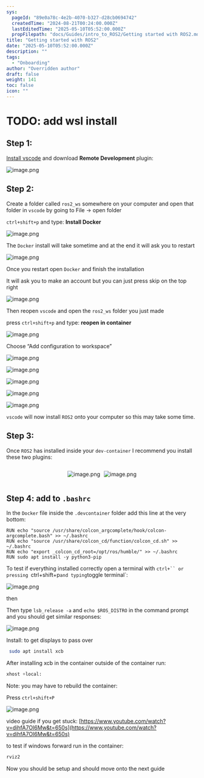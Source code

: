 ```yaml
---
sys:
  pageId: "89e0a78c-4e2b-4070-b327-d28cb0694742"
  createdTime: "2024-08-21T00:24:00.000Z"
  lastEditedTime: "2025-05-10T05:52:00.000Z"
  propFilepath: "docs/Guides/intro_to_ROS2/Getting started with ROS2.md"
title: "Getting started with ROS2"
date: "2025-05-10T05:52:00.000Z"
description: ""
tags:
  - "Onboarding"
author: "Overridden author"
draft: false
weight: 141
toc: false
icon: ""
---
```


# TODO: add wsl install

## Step 1:

[Install vscode](https://code.visualstudio.com/download) and download **Remote Development** plugin:

![image.png](https://prod-files-secure.s3.us-west-2.amazonaws.com/d518164a-d88e-44d1-a4ee-3adb3bd8bce0/efb52993-1881-4a40-b95e-6f020334f022/image.png?X-Amz-Algorithm=AWS4-HMAC-SHA256&X-Amz-Content-Sha256=UNSIGNED-PAYLOAD&X-Amz-Credential=ASIAZI2LB4662OCQTC57%2F20250717%2Fus-west-2%2Fs3%2Faws4_request&X-Amz-Date=20250717T171022Z&X-Amz-Expires=3600&X-Amz-Security-Token=IQoJb3JpZ2luX2VjEGAaCXVzLXdlc3QtMiJHMEUCIQDTABYRGTeZwYw7Aq15%2FWFzLv5AGyr858g6dUx3azU76QIgNovJ73RlO8FS1DSC%2B7KhWEt1xyV7fkYGRxND7%2BRXEksq%2FwMIeRAAGgw2Mzc0MjMxODM4MDUiDPISES58AigHMtl8gircA%2BOw6OUta2gvLZbb2n2wY0%2BWyOehtw9RogysTeG7qO24f75rJIFaGcy4F9%2BIV1LLAe71W9Cud7X7b%2BX57QeOuE7OYj95XbpjoOxdIKI9o1Np8RMOgz6C6SU7tTI%2B4zFRWuZnNiJTkXIn3OnoRPmhFdNvkZ0sAM8nBteWVs8JBPhHPfVLFmOfmvxqQyZQjZV%2Blh5RknJnXOIXT8mVZC1Bt4pPxkXoEELfRR9soyXVjvOiJMOlEH1EtyLo3Nz2JnFgwovvx2FpUH5N%2FU5YU2vnYyvUsd6DUqtLgZyVSw8aidFcd1bxM0VyDVIGLATfur3FQagQa%2BaWt9IqhHBKShgLq68DIODEczsTTwWF6eSxgsgb5VIOpSVsV0ceFE92u8rQ48Vtuog8%2FvKzEbi1XUGUWf%2FhvPdnVAj2niF6BX1HU2gDhB0I0V8C0cFov4js%2BhBFntrGcqGN3QOVvHC4kG7LwsV2%2BIwrytuAUluoh4Aev3Tkp%2FKMNO0QOoTc%2Bo0lhuvpNbtZQtevfM9hwZ8isb198faWu38040Z4judTiqf%2BM4Avbir70uWOsSiX4nFo1zsY9SvvJZo7R%2BB4IiZ1vQUVBy2B36%2FHEfNQcs%2B8%2BW7n9IHvs9FGMK1qGfjLmo7PMOe%2B5MMGOqUBLvmO%2FzfmOqrgFVcZDSM81YvUyizMtMiJhkb%2BrU1ZSr6utL2Uqz2CuHtADwQnO0HF67xenEjmNbdRI9cBn0kEBtrKWmncE4U5SfRO%2FHnVGKS8vDpVTUYSq0AxRQW%2FnquWHr754NkI7zFKh9rAg2hb0tv%2BcKLKmDabse7dypV2rcq4F9LQhskVfBASRMxoLmcSDOQfQ4UVIaWRNEtix7Qb869eeNUv&X-Amz-Signature=34076f563e60ddd8b23745d7f803acc8b53f41814b13421b58babee0235d44db&X-Amz-SignedHeaders=host&x-amz-checksum-mode=ENABLED&x-id=GetObject)

## Step 2:

Create a folder called `ros2_ws` somewhere on your computer and open that folder in `vscode` by going to File → open folder 

`ctrl+shift+p` and type: **Install Docker**

![image.png](https://prod-files-secure.s3.us-west-2.amazonaws.com/d518164a-d88e-44d1-a4ee-3adb3bd8bce0/2269dc0e-1cd5-47ff-bceb-c04ad9b2eab0/image.png?X-Amz-Algorithm=AWS4-HMAC-SHA256&X-Amz-Content-Sha256=UNSIGNED-PAYLOAD&X-Amz-Credential=ASIAZI2LB4662OCQTC57%2F20250717%2Fus-west-2%2Fs3%2Faws4_request&X-Amz-Date=20250717T171022Z&X-Amz-Expires=3600&X-Amz-Security-Token=IQoJb3JpZ2luX2VjEGAaCXVzLXdlc3QtMiJHMEUCIQDTABYRGTeZwYw7Aq15%2FWFzLv5AGyr858g6dUx3azU76QIgNovJ73RlO8FS1DSC%2B7KhWEt1xyV7fkYGRxND7%2BRXEksq%2FwMIeRAAGgw2Mzc0MjMxODM4MDUiDPISES58AigHMtl8gircA%2BOw6OUta2gvLZbb2n2wY0%2BWyOehtw9RogysTeG7qO24f75rJIFaGcy4F9%2BIV1LLAe71W9Cud7X7b%2BX57QeOuE7OYj95XbpjoOxdIKI9o1Np8RMOgz6C6SU7tTI%2B4zFRWuZnNiJTkXIn3OnoRPmhFdNvkZ0sAM8nBteWVs8JBPhHPfVLFmOfmvxqQyZQjZV%2Blh5RknJnXOIXT8mVZC1Bt4pPxkXoEELfRR9soyXVjvOiJMOlEH1EtyLo3Nz2JnFgwovvx2FpUH5N%2FU5YU2vnYyvUsd6DUqtLgZyVSw8aidFcd1bxM0VyDVIGLATfur3FQagQa%2BaWt9IqhHBKShgLq68DIODEczsTTwWF6eSxgsgb5VIOpSVsV0ceFE92u8rQ48Vtuog8%2FvKzEbi1XUGUWf%2FhvPdnVAj2niF6BX1HU2gDhB0I0V8C0cFov4js%2BhBFntrGcqGN3QOVvHC4kG7LwsV2%2BIwrytuAUluoh4Aev3Tkp%2FKMNO0QOoTc%2Bo0lhuvpNbtZQtevfM9hwZ8isb198faWu38040Z4judTiqf%2BM4Avbir70uWOsSiX4nFo1zsY9SvvJZo7R%2BB4IiZ1vQUVBy2B36%2FHEfNQcs%2B8%2BW7n9IHvs9FGMK1qGfjLmo7PMOe%2B5MMGOqUBLvmO%2FzfmOqrgFVcZDSM81YvUyizMtMiJhkb%2BrU1ZSr6utL2Uqz2CuHtADwQnO0HF67xenEjmNbdRI9cBn0kEBtrKWmncE4U5SfRO%2FHnVGKS8vDpVTUYSq0AxRQW%2FnquWHr754NkI7zFKh9rAg2hb0tv%2BcKLKmDabse7dypV2rcq4F9LQhskVfBASRMxoLmcSDOQfQ4UVIaWRNEtix7Qb869eeNUv&X-Amz-Signature=da54cd5929220ec2c92fa3b8d406c18c27f5e48e18a652f003390f117613b0ef&X-Amz-SignedHeaders=host&x-amz-checksum-mode=ENABLED&x-id=GetObject)

The `Docker` install will take sometime and at the end it will ask you to restart

![image.png](https://prod-files-secure.s3.us-west-2.amazonaws.com/d518164a-d88e-44d1-a4ee-3adb3bd8bce0/ed233f78-be33-4b1f-b89c-9c346c0e961e/image.png?X-Amz-Algorithm=AWS4-HMAC-SHA256&X-Amz-Content-Sha256=UNSIGNED-PAYLOAD&X-Amz-Credential=ASIAZI2LB4662OCQTC57%2F20250717%2Fus-west-2%2Fs3%2Faws4_request&X-Amz-Date=20250717T171022Z&X-Amz-Expires=3600&X-Amz-Security-Token=IQoJb3JpZ2luX2VjEGAaCXVzLXdlc3QtMiJHMEUCIQDTABYRGTeZwYw7Aq15%2FWFzLv5AGyr858g6dUx3azU76QIgNovJ73RlO8FS1DSC%2B7KhWEt1xyV7fkYGRxND7%2BRXEksq%2FwMIeRAAGgw2Mzc0MjMxODM4MDUiDPISES58AigHMtl8gircA%2BOw6OUta2gvLZbb2n2wY0%2BWyOehtw9RogysTeG7qO24f75rJIFaGcy4F9%2BIV1LLAe71W9Cud7X7b%2BX57QeOuE7OYj95XbpjoOxdIKI9o1Np8RMOgz6C6SU7tTI%2B4zFRWuZnNiJTkXIn3OnoRPmhFdNvkZ0sAM8nBteWVs8JBPhHPfVLFmOfmvxqQyZQjZV%2Blh5RknJnXOIXT8mVZC1Bt4pPxkXoEELfRR9soyXVjvOiJMOlEH1EtyLo3Nz2JnFgwovvx2FpUH5N%2FU5YU2vnYyvUsd6DUqtLgZyVSw8aidFcd1bxM0VyDVIGLATfur3FQagQa%2BaWt9IqhHBKShgLq68DIODEczsTTwWF6eSxgsgb5VIOpSVsV0ceFE92u8rQ48Vtuog8%2FvKzEbi1XUGUWf%2FhvPdnVAj2niF6BX1HU2gDhB0I0V8C0cFov4js%2BhBFntrGcqGN3QOVvHC4kG7LwsV2%2BIwrytuAUluoh4Aev3Tkp%2FKMNO0QOoTc%2Bo0lhuvpNbtZQtevfM9hwZ8isb198faWu38040Z4judTiqf%2BM4Avbir70uWOsSiX4nFo1zsY9SvvJZo7R%2BB4IiZ1vQUVBy2B36%2FHEfNQcs%2B8%2BW7n9IHvs9FGMK1qGfjLmo7PMOe%2B5MMGOqUBLvmO%2FzfmOqrgFVcZDSM81YvUyizMtMiJhkb%2BrU1ZSr6utL2Uqz2CuHtADwQnO0HF67xenEjmNbdRI9cBn0kEBtrKWmncE4U5SfRO%2FHnVGKS8vDpVTUYSq0AxRQW%2FnquWHr754NkI7zFKh9rAg2hb0tv%2BcKLKmDabse7dypV2rcq4F9LQhskVfBASRMxoLmcSDOQfQ4UVIaWRNEtix7Qb869eeNUv&X-Amz-Signature=8954f2dfb58b8fc888edf03d4820051f91afda5ddc9613126b540f4e2c2bc5e3&X-Amz-SignedHeaders=host&x-amz-checksum-mode=ENABLED&x-id=GetObject)

Once you restart open `Docker` and finish the installation

It will ask you to make an account but you can just press skip on the top right

![image.png](https://prod-files-secure.s3.us-west-2.amazonaws.com/d518164a-d88e-44d1-a4ee-3adb3bd8bce0/21010ad9-1659-4fd9-9f59-9932a09b2a3d/image.png?X-Amz-Algorithm=AWS4-HMAC-SHA256&X-Amz-Content-Sha256=UNSIGNED-PAYLOAD&X-Amz-Credential=ASIAZI2LB4662OCQTC57%2F20250717%2Fus-west-2%2Fs3%2Faws4_request&X-Amz-Date=20250717T171022Z&X-Amz-Expires=3600&X-Amz-Security-Token=IQoJb3JpZ2luX2VjEGAaCXVzLXdlc3QtMiJHMEUCIQDTABYRGTeZwYw7Aq15%2FWFzLv5AGyr858g6dUx3azU76QIgNovJ73RlO8FS1DSC%2B7KhWEt1xyV7fkYGRxND7%2BRXEksq%2FwMIeRAAGgw2Mzc0MjMxODM4MDUiDPISES58AigHMtl8gircA%2BOw6OUta2gvLZbb2n2wY0%2BWyOehtw9RogysTeG7qO24f75rJIFaGcy4F9%2BIV1LLAe71W9Cud7X7b%2BX57QeOuE7OYj95XbpjoOxdIKI9o1Np8RMOgz6C6SU7tTI%2B4zFRWuZnNiJTkXIn3OnoRPmhFdNvkZ0sAM8nBteWVs8JBPhHPfVLFmOfmvxqQyZQjZV%2Blh5RknJnXOIXT8mVZC1Bt4pPxkXoEELfRR9soyXVjvOiJMOlEH1EtyLo3Nz2JnFgwovvx2FpUH5N%2FU5YU2vnYyvUsd6DUqtLgZyVSw8aidFcd1bxM0VyDVIGLATfur3FQagQa%2BaWt9IqhHBKShgLq68DIODEczsTTwWF6eSxgsgb5VIOpSVsV0ceFE92u8rQ48Vtuog8%2FvKzEbi1XUGUWf%2FhvPdnVAj2niF6BX1HU2gDhB0I0V8C0cFov4js%2BhBFntrGcqGN3QOVvHC4kG7LwsV2%2BIwrytuAUluoh4Aev3Tkp%2FKMNO0QOoTc%2Bo0lhuvpNbtZQtevfM9hwZ8isb198faWu38040Z4judTiqf%2BM4Avbir70uWOsSiX4nFo1zsY9SvvJZo7R%2BB4IiZ1vQUVBy2B36%2FHEfNQcs%2B8%2BW7n9IHvs9FGMK1qGfjLmo7PMOe%2B5MMGOqUBLvmO%2FzfmOqrgFVcZDSM81YvUyizMtMiJhkb%2BrU1ZSr6utL2Uqz2CuHtADwQnO0HF67xenEjmNbdRI9cBn0kEBtrKWmncE4U5SfRO%2FHnVGKS8vDpVTUYSq0AxRQW%2FnquWHr754NkI7zFKh9rAg2hb0tv%2BcKLKmDabse7dypV2rcq4F9LQhskVfBASRMxoLmcSDOQfQ4UVIaWRNEtix7Qb869eeNUv&X-Amz-Signature=ef50edea3a2823f081ca240cc86590a86bbaf039734f293f1e764676849b7265&X-Amz-SignedHeaders=host&x-amz-checksum-mode=ENABLED&x-id=GetObject)

Then reopen `vscode` and open the `ros2_ws` folder you just made

press `ctrl+shift+p` and type: **reopen in container**

![image.png](https://prod-files-secure.s3.us-west-2.amazonaws.com/d518164a-d88e-44d1-a4ee-3adb3bd8bce0/4e93b8c2-41ad-488c-8095-c74205196118/image.png?X-Amz-Algorithm=AWS4-HMAC-SHA256&X-Amz-Content-Sha256=UNSIGNED-PAYLOAD&X-Amz-Credential=ASIAZI2LB4662OCQTC57%2F20250717%2Fus-west-2%2Fs3%2Faws4_request&X-Amz-Date=20250717T171022Z&X-Amz-Expires=3600&X-Amz-Security-Token=IQoJb3JpZ2luX2VjEGAaCXVzLXdlc3QtMiJHMEUCIQDTABYRGTeZwYw7Aq15%2FWFzLv5AGyr858g6dUx3azU76QIgNovJ73RlO8FS1DSC%2B7KhWEt1xyV7fkYGRxND7%2BRXEksq%2FwMIeRAAGgw2Mzc0MjMxODM4MDUiDPISES58AigHMtl8gircA%2BOw6OUta2gvLZbb2n2wY0%2BWyOehtw9RogysTeG7qO24f75rJIFaGcy4F9%2BIV1LLAe71W9Cud7X7b%2BX57QeOuE7OYj95XbpjoOxdIKI9o1Np8RMOgz6C6SU7tTI%2B4zFRWuZnNiJTkXIn3OnoRPmhFdNvkZ0sAM8nBteWVs8JBPhHPfVLFmOfmvxqQyZQjZV%2Blh5RknJnXOIXT8mVZC1Bt4pPxkXoEELfRR9soyXVjvOiJMOlEH1EtyLo3Nz2JnFgwovvx2FpUH5N%2FU5YU2vnYyvUsd6DUqtLgZyVSw8aidFcd1bxM0VyDVIGLATfur3FQagQa%2BaWt9IqhHBKShgLq68DIODEczsTTwWF6eSxgsgb5VIOpSVsV0ceFE92u8rQ48Vtuog8%2FvKzEbi1XUGUWf%2FhvPdnVAj2niF6BX1HU2gDhB0I0V8C0cFov4js%2BhBFntrGcqGN3QOVvHC4kG7LwsV2%2BIwrytuAUluoh4Aev3Tkp%2FKMNO0QOoTc%2Bo0lhuvpNbtZQtevfM9hwZ8isb198faWu38040Z4judTiqf%2BM4Avbir70uWOsSiX4nFo1zsY9SvvJZo7R%2BB4IiZ1vQUVBy2B36%2FHEfNQcs%2B8%2BW7n9IHvs9FGMK1qGfjLmo7PMOe%2B5MMGOqUBLvmO%2FzfmOqrgFVcZDSM81YvUyizMtMiJhkb%2BrU1ZSr6utL2Uqz2CuHtADwQnO0HF67xenEjmNbdRI9cBn0kEBtrKWmncE4U5SfRO%2FHnVGKS8vDpVTUYSq0AxRQW%2FnquWHr754NkI7zFKh9rAg2hb0tv%2BcKLKmDabse7dypV2rcq4F9LQhskVfBASRMxoLmcSDOQfQ4UVIaWRNEtix7Qb869eeNUv&X-Amz-Signature=835d911e27f8711acd68e3778313d5ca63ce8795126b9d6c9edd83b88ec28349&X-Amz-SignedHeaders=host&x-amz-checksum-mode=ENABLED&x-id=GetObject)

Choose “Add configuration to workspace”

![image.png](https://prod-files-secure.s3.us-west-2.amazonaws.com/d518164a-d88e-44d1-a4ee-3adb3bd8bce0/9560b282-5060-4989-ba37-97e7b2c22476/image.png?X-Amz-Algorithm=AWS4-HMAC-SHA256&X-Amz-Content-Sha256=UNSIGNED-PAYLOAD&X-Amz-Credential=ASIAZI2LB4662OCQTC57%2F20250717%2Fus-west-2%2Fs3%2Faws4_request&X-Amz-Date=20250717T171022Z&X-Amz-Expires=3600&X-Amz-Security-Token=IQoJb3JpZ2luX2VjEGAaCXVzLXdlc3QtMiJHMEUCIQDTABYRGTeZwYw7Aq15%2FWFzLv5AGyr858g6dUx3azU76QIgNovJ73RlO8FS1DSC%2B7KhWEt1xyV7fkYGRxND7%2BRXEksq%2FwMIeRAAGgw2Mzc0MjMxODM4MDUiDPISES58AigHMtl8gircA%2BOw6OUta2gvLZbb2n2wY0%2BWyOehtw9RogysTeG7qO24f75rJIFaGcy4F9%2BIV1LLAe71W9Cud7X7b%2BX57QeOuE7OYj95XbpjoOxdIKI9o1Np8RMOgz6C6SU7tTI%2B4zFRWuZnNiJTkXIn3OnoRPmhFdNvkZ0sAM8nBteWVs8JBPhHPfVLFmOfmvxqQyZQjZV%2Blh5RknJnXOIXT8mVZC1Bt4pPxkXoEELfRR9soyXVjvOiJMOlEH1EtyLo3Nz2JnFgwovvx2FpUH5N%2FU5YU2vnYyvUsd6DUqtLgZyVSw8aidFcd1bxM0VyDVIGLATfur3FQagQa%2BaWt9IqhHBKShgLq68DIODEczsTTwWF6eSxgsgb5VIOpSVsV0ceFE92u8rQ48Vtuog8%2FvKzEbi1XUGUWf%2FhvPdnVAj2niF6BX1HU2gDhB0I0V8C0cFov4js%2BhBFntrGcqGN3QOVvHC4kG7LwsV2%2BIwrytuAUluoh4Aev3Tkp%2FKMNO0QOoTc%2Bo0lhuvpNbtZQtevfM9hwZ8isb198faWu38040Z4judTiqf%2BM4Avbir70uWOsSiX4nFo1zsY9SvvJZo7R%2BB4IiZ1vQUVBy2B36%2FHEfNQcs%2B8%2BW7n9IHvs9FGMK1qGfjLmo7PMOe%2B5MMGOqUBLvmO%2FzfmOqrgFVcZDSM81YvUyizMtMiJhkb%2BrU1ZSr6utL2Uqz2CuHtADwQnO0HF67xenEjmNbdRI9cBn0kEBtrKWmncE4U5SfRO%2FHnVGKS8vDpVTUYSq0AxRQW%2FnquWHr754NkI7zFKh9rAg2hb0tv%2BcKLKmDabse7dypV2rcq4F9LQhskVfBASRMxoLmcSDOQfQ4UVIaWRNEtix7Qb869eeNUv&X-Amz-Signature=c75bc1b91312204ffc887fe52b2f4bb5eb70e48c4419efcfb7e3d43195220fcf&X-Amz-SignedHeaders=host&x-amz-checksum-mode=ENABLED&x-id=GetObject)

![image.png](https://prod-files-secure.s3.us-west-2.amazonaws.com/d518164a-d88e-44d1-a4ee-3adb3bd8bce0/2ee63f81-886b-48e8-a553-dc6e5eac99e4/image.png?X-Amz-Algorithm=AWS4-HMAC-SHA256&X-Amz-Content-Sha256=UNSIGNED-PAYLOAD&X-Amz-Credential=ASIAZI2LB4662OCQTC57%2F20250717%2Fus-west-2%2Fs3%2Faws4_request&X-Amz-Date=20250717T171022Z&X-Amz-Expires=3600&X-Amz-Security-Token=IQoJb3JpZ2luX2VjEGAaCXVzLXdlc3QtMiJHMEUCIQDTABYRGTeZwYw7Aq15%2FWFzLv5AGyr858g6dUx3azU76QIgNovJ73RlO8FS1DSC%2B7KhWEt1xyV7fkYGRxND7%2BRXEksq%2FwMIeRAAGgw2Mzc0MjMxODM4MDUiDPISES58AigHMtl8gircA%2BOw6OUta2gvLZbb2n2wY0%2BWyOehtw9RogysTeG7qO24f75rJIFaGcy4F9%2BIV1LLAe71W9Cud7X7b%2BX57QeOuE7OYj95XbpjoOxdIKI9o1Np8RMOgz6C6SU7tTI%2B4zFRWuZnNiJTkXIn3OnoRPmhFdNvkZ0sAM8nBteWVs8JBPhHPfVLFmOfmvxqQyZQjZV%2Blh5RknJnXOIXT8mVZC1Bt4pPxkXoEELfRR9soyXVjvOiJMOlEH1EtyLo3Nz2JnFgwovvx2FpUH5N%2FU5YU2vnYyvUsd6DUqtLgZyVSw8aidFcd1bxM0VyDVIGLATfur3FQagQa%2BaWt9IqhHBKShgLq68DIODEczsTTwWF6eSxgsgb5VIOpSVsV0ceFE92u8rQ48Vtuog8%2FvKzEbi1XUGUWf%2FhvPdnVAj2niF6BX1HU2gDhB0I0V8C0cFov4js%2BhBFntrGcqGN3QOVvHC4kG7LwsV2%2BIwrytuAUluoh4Aev3Tkp%2FKMNO0QOoTc%2Bo0lhuvpNbtZQtevfM9hwZ8isb198faWu38040Z4judTiqf%2BM4Avbir70uWOsSiX4nFo1zsY9SvvJZo7R%2BB4IiZ1vQUVBy2B36%2FHEfNQcs%2B8%2BW7n9IHvs9FGMK1qGfjLmo7PMOe%2B5MMGOqUBLvmO%2FzfmOqrgFVcZDSM81YvUyizMtMiJhkb%2BrU1ZSr6utL2Uqz2CuHtADwQnO0HF67xenEjmNbdRI9cBn0kEBtrKWmncE4U5SfRO%2FHnVGKS8vDpVTUYSq0AxRQW%2FnquWHr754NkI7zFKh9rAg2hb0tv%2BcKLKmDabse7dypV2rcq4F9LQhskVfBASRMxoLmcSDOQfQ4UVIaWRNEtix7Qb869eeNUv&X-Amz-Signature=43de79cdf1954f529b241fa590cf6c13ff6e4d1aedf822bc176c6518acd4f382&X-Amz-SignedHeaders=host&x-amz-checksum-mode=ENABLED&x-id=GetObject)

![image.png](https://prod-files-secure.s3.us-west-2.amazonaws.com/d518164a-d88e-44d1-a4ee-3adb3bd8bce0/ae1580b2-b048-407e-aed9-b584224a7a04/image.png?X-Amz-Algorithm=AWS4-HMAC-SHA256&X-Amz-Content-Sha256=UNSIGNED-PAYLOAD&X-Amz-Credential=ASIAZI2LB4662OCQTC57%2F20250717%2Fus-west-2%2Fs3%2Faws4_request&X-Amz-Date=20250717T171022Z&X-Amz-Expires=3600&X-Amz-Security-Token=IQoJb3JpZ2luX2VjEGAaCXVzLXdlc3QtMiJHMEUCIQDTABYRGTeZwYw7Aq15%2FWFzLv5AGyr858g6dUx3azU76QIgNovJ73RlO8FS1DSC%2B7KhWEt1xyV7fkYGRxND7%2BRXEksq%2FwMIeRAAGgw2Mzc0MjMxODM4MDUiDPISES58AigHMtl8gircA%2BOw6OUta2gvLZbb2n2wY0%2BWyOehtw9RogysTeG7qO24f75rJIFaGcy4F9%2BIV1LLAe71W9Cud7X7b%2BX57QeOuE7OYj95XbpjoOxdIKI9o1Np8RMOgz6C6SU7tTI%2B4zFRWuZnNiJTkXIn3OnoRPmhFdNvkZ0sAM8nBteWVs8JBPhHPfVLFmOfmvxqQyZQjZV%2Blh5RknJnXOIXT8mVZC1Bt4pPxkXoEELfRR9soyXVjvOiJMOlEH1EtyLo3Nz2JnFgwovvx2FpUH5N%2FU5YU2vnYyvUsd6DUqtLgZyVSw8aidFcd1bxM0VyDVIGLATfur3FQagQa%2BaWt9IqhHBKShgLq68DIODEczsTTwWF6eSxgsgb5VIOpSVsV0ceFE92u8rQ48Vtuog8%2FvKzEbi1XUGUWf%2FhvPdnVAj2niF6BX1HU2gDhB0I0V8C0cFov4js%2BhBFntrGcqGN3QOVvHC4kG7LwsV2%2BIwrytuAUluoh4Aev3Tkp%2FKMNO0QOoTc%2Bo0lhuvpNbtZQtevfM9hwZ8isb198faWu38040Z4judTiqf%2BM4Avbir70uWOsSiX4nFo1zsY9SvvJZo7R%2BB4IiZ1vQUVBy2B36%2FHEfNQcs%2B8%2BW7n9IHvs9FGMK1qGfjLmo7PMOe%2B5MMGOqUBLvmO%2FzfmOqrgFVcZDSM81YvUyizMtMiJhkb%2BrU1ZSr6utL2Uqz2CuHtADwQnO0HF67xenEjmNbdRI9cBn0kEBtrKWmncE4U5SfRO%2FHnVGKS8vDpVTUYSq0AxRQW%2FnquWHr754NkI7zFKh9rAg2hb0tv%2BcKLKmDabse7dypV2rcq4F9LQhskVfBASRMxoLmcSDOQfQ4UVIaWRNEtix7Qb869eeNUv&X-Amz-Signature=cff862d98d4047ff72081415572d1bc2c85c4a8af964f42c643d71c2f13571a5&X-Amz-SignedHeaders=host&x-amz-checksum-mode=ENABLED&x-id=GetObject)

![image.png](https://prod-files-secure.s3.us-west-2.amazonaws.com/d518164a-d88e-44d1-a4ee-3adb3bd8bce0/53255b28-f75e-430f-b9e3-c0ac8577e42b/image.png?X-Amz-Algorithm=AWS4-HMAC-SHA256&X-Amz-Content-Sha256=UNSIGNED-PAYLOAD&X-Amz-Credential=ASIAZI2LB4662OCQTC57%2F20250717%2Fus-west-2%2Fs3%2Faws4_request&X-Amz-Date=20250717T171022Z&X-Amz-Expires=3600&X-Amz-Security-Token=IQoJb3JpZ2luX2VjEGAaCXVzLXdlc3QtMiJHMEUCIQDTABYRGTeZwYw7Aq15%2FWFzLv5AGyr858g6dUx3azU76QIgNovJ73RlO8FS1DSC%2B7KhWEt1xyV7fkYGRxND7%2BRXEksq%2FwMIeRAAGgw2Mzc0MjMxODM4MDUiDPISES58AigHMtl8gircA%2BOw6OUta2gvLZbb2n2wY0%2BWyOehtw9RogysTeG7qO24f75rJIFaGcy4F9%2BIV1LLAe71W9Cud7X7b%2BX57QeOuE7OYj95XbpjoOxdIKI9o1Np8RMOgz6C6SU7tTI%2B4zFRWuZnNiJTkXIn3OnoRPmhFdNvkZ0sAM8nBteWVs8JBPhHPfVLFmOfmvxqQyZQjZV%2Blh5RknJnXOIXT8mVZC1Bt4pPxkXoEELfRR9soyXVjvOiJMOlEH1EtyLo3Nz2JnFgwovvx2FpUH5N%2FU5YU2vnYyvUsd6DUqtLgZyVSw8aidFcd1bxM0VyDVIGLATfur3FQagQa%2BaWt9IqhHBKShgLq68DIODEczsTTwWF6eSxgsgb5VIOpSVsV0ceFE92u8rQ48Vtuog8%2FvKzEbi1XUGUWf%2FhvPdnVAj2niF6BX1HU2gDhB0I0V8C0cFov4js%2BhBFntrGcqGN3QOVvHC4kG7LwsV2%2BIwrytuAUluoh4Aev3Tkp%2FKMNO0QOoTc%2Bo0lhuvpNbtZQtevfM9hwZ8isb198faWu38040Z4judTiqf%2BM4Avbir70uWOsSiX4nFo1zsY9SvvJZo7R%2BB4IiZ1vQUVBy2B36%2FHEfNQcs%2B8%2BW7n9IHvs9FGMK1qGfjLmo7PMOe%2B5MMGOqUBLvmO%2FzfmOqrgFVcZDSM81YvUyizMtMiJhkb%2BrU1ZSr6utL2Uqz2CuHtADwQnO0HF67xenEjmNbdRI9cBn0kEBtrKWmncE4U5SfRO%2FHnVGKS8vDpVTUYSq0AxRQW%2FnquWHr754NkI7zFKh9rAg2hb0tv%2BcKLKmDabse7dypV2rcq4F9LQhskVfBASRMxoLmcSDOQfQ4UVIaWRNEtix7Qb869eeNUv&X-Amz-Signature=21c210ac2a200ec4b2498f9a298a13495fe148c6226accbffebd192a8c2aaa90&X-Amz-SignedHeaders=host&x-amz-checksum-mode=ENABLED&x-id=GetObject)

![image.png](https://prod-files-secure.s3.us-west-2.amazonaws.com/d518164a-d88e-44d1-a4ee-3adb3bd8bce0/7c562767-5af9-4ffb-97d1-327bcdf4ee00/image.png?X-Amz-Algorithm=AWS4-HMAC-SHA256&X-Amz-Content-Sha256=UNSIGNED-PAYLOAD&X-Amz-Credential=ASIAZI2LB4662OCQTC57%2F20250717%2Fus-west-2%2Fs3%2Faws4_request&X-Amz-Date=20250717T171022Z&X-Amz-Expires=3600&X-Amz-Security-Token=IQoJb3JpZ2luX2VjEGAaCXVzLXdlc3QtMiJHMEUCIQDTABYRGTeZwYw7Aq15%2FWFzLv5AGyr858g6dUx3azU76QIgNovJ73RlO8FS1DSC%2B7KhWEt1xyV7fkYGRxND7%2BRXEksq%2FwMIeRAAGgw2Mzc0MjMxODM4MDUiDPISES58AigHMtl8gircA%2BOw6OUta2gvLZbb2n2wY0%2BWyOehtw9RogysTeG7qO24f75rJIFaGcy4F9%2BIV1LLAe71W9Cud7X7b%2BX57QeOuE7OYj95XbpjoOxdIKI9o1Np8RMOgz6C6SU7tTI%2B4zFRWuZnNiJTkXIn3OnoRPmhFdNvkZ0sAM8nBteWVs8JBPhHPfVLFmOfmvxqQyZQjZV%2Blh5RknJnXOIXT8mVZC1Bt4pPxkXoEELfRR9soyXVjvOiJMOlEH1EtyLo3Nz2JnFgwovvx2FpUH5N%2FU5YU2vnYyvUsd6DUqtLgZyVSw8aidFcd1bxM0VyDVIGLATfur3FQagQa%2BaWt9IqhHBKShgLq68DIODEczsTTwWF6eSxgsgb5VIOpSVsV0ceFE92u8rQ48Vtuog8%2FvKzEbi1XUGUWf%2FhvPdnVAj2niF6BX1HU2gDhB0I0V8C0cFov4js%2BhBFntrGcqGN3QOVvHC4kG7LwsV2%2BIwrytuAUluoh4Aev3Tkp%2FKMNO0QOoTc%2Bo0lhuvpNbtZQtevfM9hwZ8isb198faWu38040Z4judTiqf%2BM4Avbir70uWOsSiX4nFo1zsY9SvvJZo7R%2BB4IiZ1vQUVBy2B36%2FHEfNQcs%2B8%2BW7n9IHvs9FGMK1qGfjLmo7PMOe%2B5MMGOqUBLvmO%2FzfmOqrgFVcZDSM81YvUyizMtMiJhkb%2BrU1ZSr6utL2Uqz2CuHtADwQnO0HF67xenEjmNbdRI9cBn0kEBtrKWmncE4U5SfRO%2FHnVGKS8vDpVTUYSq0AxRQW%2FnquWHr754NkI7zFKh9rAg2hb0tv%2BcKLKmDabse7dypV2rcq4F9LQhskVfBASRMxoLmcSDOQfQ4UVIaWRNEtix7Qb869eeNUv&X-Amz-Signature=a13ff37dcb90afba943a3dcb60e7b17c9cfe9b9d1f63fcbc14ee97ea21b87f5b&X-Amz-SignedHeaders=host&x-amz-checksum-mode=ENABLED&x-id=GetObject)

`vscode` will now install `ROS2` onto your computer so this may take some time.

## Step 3:

Once `ROS2` has installed inside your `dev-container` I recommend you install these two plugins:

<div style="display: flex;flex-direction: row; column-gap:10px; max-width: 630px;justify-content: center;">
<div>

![image.png](https://prod-files-secure.s3.us-west-2.amazonaws.com/d518164a-d88e-44d1-a4ee-3adb3bd8bce0/3fc3d550-5a54-4ba1-ba6b-faa01cdb7369/image.png?X-Amz-Algorithm=AWS4-HMAC-SHA256&X-Amz-Content-Sha256=UNSIGNED-PAYLOAD&X-Amz-Credential=ASIAZI2LB4667VH6RXEU%2F20250717%2Fus-west-2%2Fs3%2Faws4_request&X-Amz-Date=20250717T171024Z&X-Amz-Expires=3600&X-Amz-Security-Token=IQoJb3JpZ2luX2VjEGAaCXVzLXdlc3QtMiJHMEUCIAVTQ8O17rypmKZryf2l29K2RSQM1%2Bn0gy7HSb1Z16eOAiEAo9VJMUCzA6b2j4VVrTBlHp2jdTcmK7%2FWLdtf5LcBX7sq%2FwMIeRAAGgw2Mzc0MjMxODM4MDUiDN4QeoUe6EBPmsObuyrcA7dcTdlbxYtRPYw2rTadSbBeFR2mCofqoAk9bnh6Mn7jjyCZ9NPiQ9nhUs6EYAvtSZx6lsvTcX%2B5FaCKZjSmhGmmUuq%2BzU0F3KwCPZvkQhJkbtkishiXAIthga9hyZTVZIRAUf7uVakY6tUEIZ7GBRN81IamQIGJdvUoNau7I%2Bo7CPKVSvakLr30beaZMd3Dt2Av9XUknoNj6em3XgWtRYHBpRj7tJ7QWogS7TavTVKDYa1WaXvN0RwgbEkEggbsJUH2Xb2SkA57g4RWBEi%2FlWS3yAcuL%2B1m%2Bx%2B0iiJ0dXihf4bOv%2BPUEpu2Iuphf3zoqXV4ErMcgz8coEcGqjEa30mhBhg4MJhTZ%2Bb6IBxy5E6ahB78xkSBS5KMPL1kEg7TUzelOqHSRn4AtxFvO93W1G0mH5%2BkqRiVw6WVpm6ol7AoK72x9b4IC8ulGDfF4Uzx1RzeAZDf3Wy8nPCZ0blUJu5WpHRy7rWfEG2Rup9rdw8jG%2Fi8mOt1NKSsYnSoHQcUw54sUsKz1GuQpxAt5dRuiRJHyZTQIUiOR5kVaqWqELJA0WEPoFjNteB3M%2FcJdybY4bCr37DoJ1dvS8mt5YR1X6NfOt%2Bk2d2FCIIy4u%2Fr1k584kXjmiAfqSXxJFpOMLO%2F5MMGOqUBVLtYmzC3RRnGXX%2FNMZeyB6rfXOBH3matsy%2Bl%2B1faIKd1I0rd0qQrvp6gtS7i%2BYb56UmrOLj7eKDuBX8%2F%2FjxdcwDwJsiU%2F2oUNtbwk3hR6e6tohrnH95ifflpS60L06A59IhAtL0%2F4BoW7WpIhURm3gaTaj4SLekNZzNfEeGGzOXSNtgNgkvvJ9Thtkx9PCs5Gz%2BOkuif9rDJZPJWaqaJey2KSAWj&X-Amz-Signature=1a83e02209770d6fe5813a48cb46da7ed059e67d230d28e9f3a0edf8494866f2&X-Amz-SignedHeaders=host&x-amz-checksum-mode=ENABLED&x-id=GetObject)

</div>
<div>

![image.png](https://prod-files-secure.s3.us-west-2.amazonaws.com/d518164a-d88e-44d1-a4ee-3adb3bd8bce0/d994cc66-13c2-4093-a5a3-f84cf4601a82/image.png?X-Amz-Algorithm=AWS4-HMAC-SHA256&X-Amz-Content-Sha256=UNSIGNED-PAYLOAD&X-Amz-Credential=ASIAZI2LB46673L54LZU%2F20250717%2Fus-west-2%2Fs3%2Faws4_request&X-Amz-Date=20250717T171025Z&X-Amz-Expires=3600&X-Amz-Security-Token=IQoJb3JpZ2luX2VjEGAaCXVzLXdlc3QtMiJGMEQCIGOYVTSeNXgXc9h7Mf%2Bk22DaJEKwPkCV04nvWFhrSc7xAiARUYDo%2BnuWQE2%2FhS%2FHxY013RPbhIYtPlTJaqSNU9k7kyr%2FAwh5EAAaDDYzNzQyMzE4MzgwNSIMI6LVFn6P3Brt1COwKtwDHB9DZPhgPocyTapiXcFOehUkuIwoOaZb0ddwWBXyzBBJYbeO0LZEHsYMGtz8wTuoS68%2BoDajO2TwIWPO0ulgzekLUJOqxW0E1Y3BKTWH9%2FTRW%2BtpAL%2BaE8hdHY4OPB2RlvYCuYle%2BY2mnkt%2Bx5Weenhq%2FFEzAj8Y1KXikplrca9RHfyltXd4Wsoh5Yy2kSrRB%2BBkTpOBbXv5KB2b26AB2iNxpTBQ1qlNO1hYA0WMinWEmkdEjaUg2NM5bySXMkuuqhsBQL7mf2ClkCzlAC2DXM%2FwSboJXYnf8f6n5jUTZ65STM2U5cRJADm7BXcSwpHeJtSvNhreNGlIsBhifly1QGu9D7kbhXpZanG1Slb9QBY5FjDuUk5%2FJTun796%2Ba3bkf3EE3Rhl0bCYlUMVoYTj9VFyu8k1tJmwN36iIMfIBqYIRcM4iEtS87Jlbu0v7Vzluk5NaWZlfLPH8%2Fh8IHd8xhdHugviBIk%2F%2FEQfPYESkdyaVHV%2FG5GQ9hmMl9jcsrUj0Rqn5SpkwJAOr9VfeGkwVHjRHB8ff%2FiyogH6oeAUIoU2LlFKE3Vh0en0CbkW23LFCLWXWxQ8CnEXwrMAQnb3QxUMTGC0AhePcsDCQ%2BS%2FhDyNCPK7fLoX7MS5Tfcw2r7kwwY6pgE64OuNrxTKfK%2BfoPMh7UKXqGuHkdgAYyjyt8Jdi7iVHQzwpb5TNTq%2BVAFMsV5qPBPdHFMYkXiAfa%2FQGAAaIIi9mwIQpWykjPWcGBudjWlhKMJn14F5kOcTjUlMUcshaQvM%2Bd1rRtrFj%2BGdF%2F0lWtc6BSHdorKmjABk9t%2FYBYFvkGu4Jn98EIUQVW7FSz1m8QZahiRcgRHGDG7pppLsGnwOCk5xa7w0&X-Amz-Signature=9d0bc0be57ea7bfef4780075a667e186ba1cb383df5fdbb6787037a5f82cf725&X-Amz-SignedHeaders=host&x-amz-checksum-mode=ENABLED&x-id=GetObject)

</div>
</div>

## Step 4: add to `.bashrc`

In the `Docker` file inside the `.devcontainer` folder add this line at the very bottom: 

```docker
RUN echo "source /usr/share/colcon_argcomplete/hook/colcon-argcomplete.bash" >> ~/.bashrc
RUN echo "source /usr/share/colcon_cd/function/colcon_cd.sh" >> ~/.bashrc
RUN echo "export _colcon_cd_root=/opt/ros/humble/" >> ~/.bashrc
RUN sudo apt install -y python3-pip 
```

To test if everything installed correctly open a terminal with `ctrl+`` or pressing `ctrl+shift+p` and typing `toggle terminal`:

![image.png](https://prod-files-secure.s3.us-west-2.amazonaws.com/d518164a-d88e-44d1-a4ee-3adb3bd8bce0/6a4943d8-b04e-4c02-9a58-775f3384d1a5/image.png?X-Amz-Algorithm=AWS4-HMAC-SHA256&X-Amz-Content-Sha256=UNSIGNED-PAYLOAD&X-Amz-Credential=ASIAZI2LB4662OCQTC57%2F20250717%2Fus-west-2%2Fs3%2Faws4_request&X-Amz-Date=20250717T171022Z&X-Amz-Expires=3600&X-Amz-Security-Token=IQoJb3JpZ2luX2VjEGAaCXVzLXdlc3QtMiJHMEUCIQDTABYRGTeZwYw7Aq15%2FWFzLv5AGyr858g6dUx3azU76QIgNovJ73RlO8FS1DSC%2B7KhWEt1xyV7fkYGRxND7%2BRXEksq%2FwMIeRAAGgw2Mzc0MjMxODM4MDUiDPISES58AigHMtl8gircA%2BOw6OUta2gvLZbb2n2wY0%2BWyOehtw9RogysTeG7qO24f75rJIFaGcy4F9%2BIV1LLAe71W9Cud7X7b%2BX57QeOuE7OYj95XbpjoOxdIKI9o1Np8RMOgz6C6SU7tTI%2B4zFRWuZnNiJTkXIn3OnoRPmhFdNvkZ0sAM8nBteWVs8JBPhHPfVLFmOfmvxqQyZQjZV%2Blh5RknJnXOIXT8mVZC1Bt4pPxkXoEELfRR9soyXVjvOiJMOlEH1EtyLo3Nz2JnFgwovvx2FpUH5N%2FU5YU2vnYyvUsd6DUqtLgZyVSw8aidFcd1bxM0VyDVIGLATfur3FQagQa%2BaWt9IqhHBKShgLq68DIODEczsTTwWF6eSxgsgb5VIOpSVsV0ceFE92u8rQ48Vtuog8%2FvKzEbi1XUGUWf%2FhvPdnVAj2niF6BX1HU2gDhB0I0V8C0cFov4js%2BhBFntrGcqGN3QOVvHC4kG7LwsV2%2BIwrytuAUluoh4Aev3Tkp%2FKMNO0QOoTc%2Bo0lhuvpNbtZQtevfM9hwZ8isb198faWu38040Z4judTiqf%2BM4Avbir70uWOsSiX4nFo1zsY9SvvJZo7R%2BB4IiZ1vQUVBy2B36%2FHEfNQcs%2B8%2BW7n9IHvs9FGMK1qGfjLmo7PMOe%2B5MMGOqUBLvmO%2FzfmOqrgFVcZDSM81YvUyizMtMiJhkb%2BrU1ZSr6utL2Uqz2CuHtADwQnO0HF67xenEjmNbdRI9cBn0kEBtrKWmncE4U5SfRO%2FHnVGKS8vDpVTUYSq0AxRQW%2FnquWHr754NkI7zFKh9rAg2hb0tv%2BcKLKmDabse7dypV2rcq4F9LQhskVfBASRMxoLmcSDOQfQ4UVIaWRNEtix7Qb869eeNUv&X-Amz-Signature=0ca1715028958577abe508548476f924e857be76bbd1bb3d49bd32396ce049e7&X-Amz-SignedHeaders=host&x-amz-checksum-mode=ENABLED&x-id=GetObject)

then 

Then type `lsb_release -a` and `echo $ROS_DISTRO` in the command prompt and you should get similar responses:

![image.png](https://prod-files-secure.s3.us-west-2.amazonaws.com/d518164a-d88e-44d1-a4ee-3adb3bd8bce0/3e635dec-a805-4e85-8b9e-d000e5b71a4e/image.png?X-Amz-Algorithm=AWS4-HMAC-SHA256&X-Amz-Content-Sha256=UNSIGNED-PAYLOAD&X-Amz-Credential=ASIAZI2LB4662OCQTC57%2F20250717%2Fus-west-2%2Fs3%2Faws4_request&X-Amz-Date=20250717T171022Z&X-Amz-Expires=3600&X-Amz-Security-Token=IQoJb3JpZ2luX2VjEGAaCXVzLXdlc3QtMiJHMEUCIQDTABYRGTeZwYw7Aq15%2FWFzLv5AGyr858g6dUx3azU76QIgNovJ73RlO8FS1DSC%2B7KhWEt1xyV7fkYGRxND7%2BRXEksq%2FwMIeRAAGgw2Mzc0MjMxODM4MDUiDPISES58AigHMtl8gircA%2BOw6OUta2gvLZbb2n2wY0%2BWyOehtw9RogysTeG7qO24f75rJIFaGcy4F9%2BIV1LLAe71W9Cud7X7b%2BX57QeOuE7OYj95XbpjoOxdIKI9o1Np8RMOgz6C6SU7tTI%2B4zFRWuZnNiJTkXIn3OnoRPmhFdNvkZ0sAM8nBteWVs8JBPhHPfVLFmOfmvxqQyZQjZV%2Blh5RknJnXOIXT8mVZC1Bt4pPxkXoEELfRR9soyXVjvOiJMOlEH1EtyLo3Nz2JnFgwovvx2FpUH5N%2FU5YU2vnYyvUsd6DUqtLgZyVSw8aidFcd1bxM0VyDVIGLATfur3FQagQa%2BaWt9IqhHBKShgLq68DIODEczsTTwWF6eSxgsgb5VIOpSVsV0ceFE92u8rQ48Vtuog8%2FvKzEbi1XUGUWf%2FhvPdnVAj2niF6BX1HU2gDhB0I0V8C0cFov4js%2BhBFntrGcqGN3QOVvHC4kG7LwsV2%2BIwrytuAUluoh4Aev3Tkp%2FKMNO0QOoTc%2Bo0lhuvpNbtZQtevfM9hwZ8isb198faWu38040Z4judTiqf%2BM4Avbir70uWOsSiX4nFo1zsY9SvvJZo7R%2BB4IiZ1vQUVBy2B36%2FHEfNQcs%2B8%2BW7n9IHvs9FGMK1qGfjLmo7PMOe%2B5MMGOqUBLvmO%2FzfmOqrgFVcZDSM81YvUyizMtMiJhkb%2BrU1ZSr6utL2Uqz2CuHtADwQnO0HF67xenEjmNbdRI9cBn0kEBtrKWmncE4U5SfRO%2FHnVGKS8vDpVTUYSq0AxRQW%2FnquWHr754NkI7zFKh9rAg2hb0tv%2BcKLKmDabse7dypV2rcq4F9LQhskVfBASRMxoLmcSDOQfQ4UVIaWRNEtix7Qb869eeNUv&X-Amz-Signature=8c398161ff6469331d5e3216a420a727549607e23e350f8d3a9705d289b29240&X-Amz-SignedHeaders=host&x-amz-checksum-mode=ENABLED&x-id=GetObject)

Install:  to get displays to pass over

```bash
 sudo apt install xcb
```

After installing xcb in the container outside of the container run:

```python
xhost +local:
```

Note: you may have to rebuild the container:

Press `ctrl+shift+P`

![image.png](https://prod-files-secure.s3.us-west-2.amazonaws.com/d518164a-d88e-44d1-a4ee-3adb3bd8bce0/6c2be660-2618-4c38-9c26-53554f7a0b7b/image.png?X-Amz-Algorithm=AWS4-HMAC-SHA256&X-Amz-Content-Sha256=UNSIGNED-PAYLOAD&X-Amz-Credential=ASIAZI2LB4662OCQTC57%2F20250717%2Fus-west-2%2Fs3%2Faws4_request&X-Amz-Date=20250717T171022Z&X-Amz-Expires=3600&X-Amz-Security-Token=IQoJb3JpZ2luX2VjEGAaCXVzLXdlc3QtMiJHMEUCIQDTABYRGTeZwYw7Aq15%2FWFzLv5AGyr858g6dUx3azU76QIgNovJ73RlO8FS1DSC%2B7KhWEt1xyV7fkYGRxND7%2BRXEksq%2FwMIeRAAGgw2Mzc0MjMxODM4MDUiDPISES58AigHMtl8gircA%2BOw6OUta2gvLZbb2n2wY0%2BWyOehtw9RogysTeG7qO24f75rJIFaGcy4F9%2BIV1LLAe71W9Cud7X7b%2BX57QeOuE7OYj95XbpjoOxdIKI9o1Np8RMOgz6C6SU7tTI%2B4zFRWuZnNiJTkXIn3OnoRPmhFdNvkZ0sAM8nBteWVs8JBPhHPfVLFmOfmvxqQyZQjZV%2Blh5RknJnXOIXT8mVZC1Bt4pPxkXoEELfRR9soyXVjvOiJMOlEH1EtyLo3Nz2JnFgwovvx2FpUH5N%2FU5YU2vnYyvUsd6DUqtLgZyVSw8aidFcd1bxM0VyDVIGLATfur3FQagQa%2BaWt9IqhHBKShgLq68DIODEczsTTwWF6eSxgsgb5VIOpSVsV0ceFE92u8rQ48Vtuog8%2FvKzEbi1XUGUWf%2FhvPdnVAj2niF6BX1HU2gDhB0I0V8C0cFov4js%2BhBFntrGcqGN3QOVvHC4kG7LwsV2%2BIwrytuAUluoh4Aev3Tkp%2FKMNO0QOoTc%2Bo0lhuvpNbtZQtevfM9hwZ8isb198faWu38040Z4judTiqf%2BM4Avbir70uWOsSiX4nFo1zsY9SvvJZo7R%2BB4IiZ1vQUVBy2B36%2FHEfNQcs%2B8%2BW7n9IHvs9FGMK1qGfjLmo7PMOe%2B5MMGOqUBLvmO%2FzfmOqrgFVcZDSM81YvUyizMtMiJhkb%2BrU1ZSr6utL2Uqz2CuHtADwQnO0HF67xenEjmNbdRI9cBn0kEBtrKWmncE4U5SfRO%2FHnVGKS8vDpVTUYSq0AxRQW%2FnquWHr754NkI7zFKh9rAg2hb0tv%2BcKLKmDabse7dypV2rcq4F9LQhskVfBASRMxoLmcSDOQfQ4UVIaWRNEtix7Qb869eeNUv&X-Amz-Signature=cd84e9b0fa6cca3a87a32d5d01748ad932634976db11e997ab5dc8434fde7092&X-Amz-SignedHeaders=host&x-amz-checksum-mode=ENABLED&x-id=GetObject)

video guide if you get stuck: [https://www.youtube.com/watch?v=dihfA7Ol6Mw&t=650s](https://www.youtube.com/watch?v=dihfA7Ol6Mw&t=650s)

to test if windows forward run in the container:

```bash
rviz2
```

Now you should be setup and should move onto the next guide 
